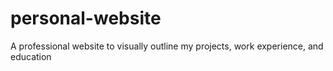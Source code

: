 # personal-website
A professional website to visually outline my projects, work experience, and education

